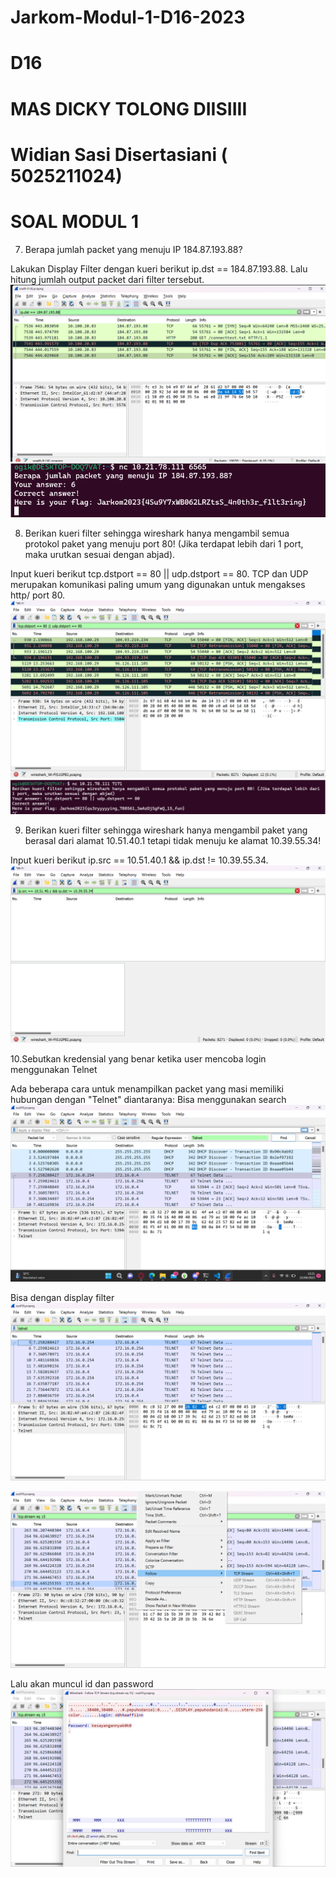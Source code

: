 # Jarkom-Modul-1-D16-2023
# D16 
# MAS DICKY TOLONG DIISIIII
# Widian Sasi Disertasiani ( 5025211024)
# SOAL MODUL 1

7. Berapa jumlah packet yang menuju IP 184.87.193.88?

Lakukan Display Filter dengan kueri berikut ip.dst == 184.87.193.88. Lalu hitung jumlah output packet dari filter tersebut. 
![Alt text](image.png)
![Alt text](image-1.png)

8. Berikan kueri filter sehingga wireshark hanya mengambil semua protokol paket yang menuju port 80! (Jika terdapat lebih dari 1 port, maka urutkan sesuai dengan abjad).

Input kueri berikut tcp.dstport == 80 || udp.dstport == 80. TCP dan UDP merupakan komunikasi paling umum yang digunakan untuk mengakses http/ port 80. 
![Alt text](image-2.png)
![Alt text](image-3.png)

9. Berikan kueri filter sehingga wireshark hanya mengambil paket yang berasal dari alamat 10.51.40.1 tetapi tidak menuju ke alamat 10.39.55.34!

Input kueri berikut ip.src == 10.51.40.1 && ip.dst != 10.39.55.34.
![Alt text](image-4.png)

10.Sebutkan kredensial yang benar ketika user mencoba login menggunakan Telnet

Ada beberapa cara untuk menampilkan packet yang masi memiliki hubungan dengan "Telnet" diantaranya:
 Bisa menggunakan search 
 ![Alt text](image-5.png)

 Bisa dengan display filter
 ![Alt text](image-6.png)

 ![Alt text](image-7.png)

 Lalu akan muncul id dan password
 ![Alt text](image-8.png)
